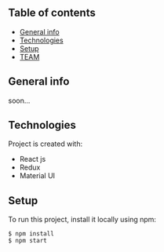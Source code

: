 ## Table of contents

- [General info](#general-info)
- [Technologies](#technologies)
- [Setup](#setup)
- [TEAM](#team)

## General info

soon...

## Technologies

Project is created with:

- React js
- Redux
- Material UI

## Setup

To run this project, install it locally using npm:

```
$ npm install
$ npm start
```
